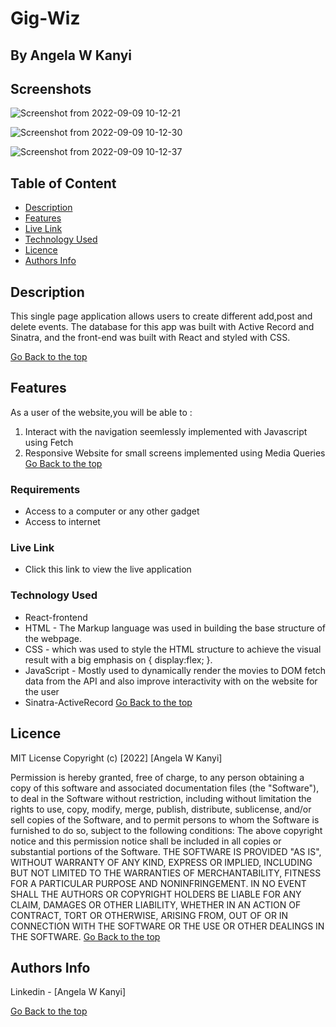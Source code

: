 # Gig-Wiz
 ## By Angela W Kanyi
## Screenshots
![Screenshot from 2022-09-09 10-12-21](https://user-images.githubusercontent.com/106078081/189612023-34d66d24-5957-4874-bd81-3d187bdce0b2.png)

![Screenshot from 2022-09-09 10-12-30](https://user-images.githubusercontent.com/106078081/189612199-31c652c5-e606-4963-bd98-89e66d5868fa.png)

![Screenshot from 2022-09-09 10-12-37](https://user-images.githubusercontent.com/106078081/189612340-9734413f-30de-484c-8d08-fe3b9297d719.png)
 ## Table of Content
 - [Description](#description)
 - [Features](#features)
 - [Live Link](#Live-Link)
 - [Technology  Used](#technology-Used)
 - [Licence](#licence)
 - [Authors Info](#Authors-Info)

 ## Description
 <p>This single page application allows users to create different add,post and delete events. The database for this app was built with Active Record and Sinatra, and the front-end was built with React and styled with CSS.

 [Go Back to the top](#Gig-Wiz)

 ## Features
As a user of the website,you will be able to :
1. Interact with the navigation seemlessly implemented with Javascript using Fetch
2. Responsive Website for small screens implemented using Media Queries
[Go Back to the top](#Gig-Wiz)

 ###  Requirements
 * Access to  a computer or any other gadget
 * Access to internet

### Live Link
- Click this link to view the live application 
### Technology  Used
* React-frontend
* HTML - The Markup language was used in building the base structure of the webpage.
* CSS - which was used to style the HTML structure to achieve the visual result with a big emphasis on { display:flex; }.
* JavaScript - Mostly used to dynamically render the movies to DOM fetch data from the API and also improve interactivity with on the website for the user
* Sinatra-ActiveRecord
[Go Back to the top](#Gig-Wiz)
## Licence
MIT License
Copyright (c) [2022] [Angela W Kanyi]

Permission is hereby granted, free of charge, to any person obtaining a copy
of this software and associated documentation files (the "Software"), to deal
in the Software without restriction, including without limitation the rights
to use, copy, modify, merge, publish, distribute, sublicense, and/or sell
copies of the Software, and to permit persons to whom the Software is
furnished to do so, subject to the following conditions:
The above copyright notice and this permission notice shall be included in all
copies or substantial portions of the Software.
THE SOFTWARE IS PROVIDED "AS IS", WITHOUT WARRANTY OF ANY KIND, EXPRESS OR
IMPLIED, INCLUDING BUT NOT LIMITED TO THE WARRANTIES OF MERCHANTABILITY,
FITNESS FOR A PARTICULAR PURPOSE AND NONINFRINGEMENT. IN NO EVENT SHALL THE
AUTHORS OR COPYRIGHT HOLDERS BE LIABLE FOR ANY CLAIM, DAMAGES OR OTHER
LIABILITY, WHETHER IN AN ACTION OF CONTRACT, TORT OR OTHERWISE, ARISING FROM,
OUT OF OR IN CONNECTION WITH THE SOFTWARE OR THE USE OR OTHER DEALINGS IN THE
SOFTWARE.
[Go Back to the top](#Gig-Wiz)
## Authors Info
Linkedin - [Angela W Kanyi]
   
[Go Back to the top](#Gig-Wiz)